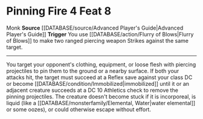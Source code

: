 ﻿---
actions: '[free-action]'
feat: Pinning Fire
id: '1746'
level: '8'
name: Pinning Fire
rarity: Common
source: '[[DATABASE/source/Advanced Player''s Guide|Advanced Player''s Guide]]'
trait:
- '[[DATABASE/trait/Monk|Monk]]'
trigger: You use [[DATABASE/action/Flurry of Blows|Flurry of Blows]] to make two ranged
  piercing weaponStrikes against the same target.
type: Feat

---
# Pinning Fire <span class="action-icon">4</span> <span class="item-type">Feat 8</span>

<span class="item-trait">Monk</span>
**Source** [[DATABASE/source/Advanced Player's Guide|Advanced Player's Guide]] 
**Trigger** You use [[DATABASE/action/Flurry of Blows|Flurry of Blows]] to make two ranged piercing weapon Strikes against the same target.

---
You target your opponent's clothing, equipment, or loose flesh with piercing projectiles to pin them to the ground or a nearby surface. If both your attacks hit, the target must succeed at a Reflex save against your class DC or become [[DATABASE/condition/Immobilized|immobilized]] until it or an adjacent creature succeeds at a DC 10 Athletics check to remove the pinning projectiles. The creature doesn't become stuck if it is incorporeal, is liquid (like a [[DATABASE/monsterfamily/Elemental, Water|water elemental]] or some oozes), or could otherwise escape without effort.